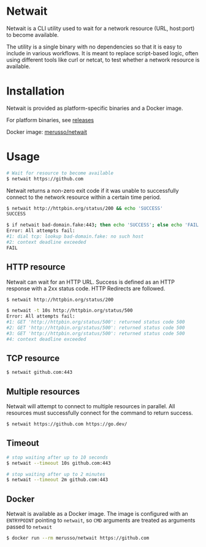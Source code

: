 # Netwait

Netwait is a CLI utility used to wait for a network resource (URL, host:port)
to become available.

The utility is a single binary with no dependencies so that it is easy to
include in various workflows.  It is meant to replace script-based logic, often
using different tools like curl or netcat, to test whether a network resource is
available.

# Installation

Netwait is provided as platform-specific binaries and a Docker image.

For platform binaries, see [releases](https://github.com/merusso/netwait/releases)

Docker image: [merusso/netwait](https://hub.docker.com/r/merusso/netwait)

# Usage

```bash
# Wait for resource to become available
$ netwait https://github.com
```

Netwait returns a non-zero exit code if it was unable to successfully connect
to the network resource within a certain time period.

```bash
$ netwait http://httpbin.org/status/200 && echo 'SUCCESS'
SUCCESS

$ if netwait bad-domain.fake:443; then echo 'SUCCESS'; else echo 'FAIL'; fi
Error: All attempts fail:
#1: dial tcp: lookup bad-domain.fake: no such host
#2: context deadline exceeded
FAIL
```

## HTTP resource

Netwait can wait for an HTTP URL. Success is defined as an HTTP response with
a 2xx status code. HTTP Redirects are followed.

```bash
$ netwait http://httpbin.org/status/200

$ netwait -t 10s http://httpbin.org/status/500
Error: All attempts fail:
#1: GET 'http://httpbin.org/status/500': returned status code 500
#2: GET 'http://httpbin.org/status/500': returned status code 500
#3: GET 'http://httpbin.org/status/500': returned status code 500
#4: context deadline exceeded
```

## TCP resource

```bash
$ netwait github.com:443
```

## Multiple resources

Netwait will attempt to connect to multiple resources in parallel. All
resources must successfully connect for the command to return success.

```bash
$ netwait https://github.com https://go.dev/
```

## Timeout

```bash
# stop waiting after up to 10 seconds
$ netwait --timeout 10s github.com:443

# stop waiting after up to 2 minutes
$ netwait --timeout 2m github.com:443
```

## Docker

Netwait is available as a Docker image. The image is configured with an
`ENTRYPOINT` pointing to `netwait`, so `CMD` arguments are treated as
arguments passed to `netwait`

```bash
$ docker run --rm merusso/netwait https://github.com
```
